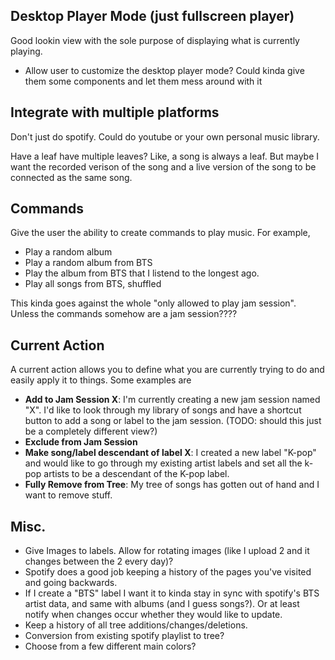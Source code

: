 ## Desktop Player Mode (just fullscreen player)

Good lookin view with the sole purpose of displaying what is currently playing.
- Allow user to customize the desktop player mode? Could kinda give them some components and let them mess around with it

## Integrate with multiple platforms

Don't just do spotify. Could do youtube or your own personal music library.

Have a leaf have multiple leaves? Like, a song is always a leaf. But maybe I want the recorded verison of the song and a live version of the song to be connected as the same song.

## Commands

Give the user the ability to create commands to play music. For example,

- Play a random album
- Play a random album from BTS
- Play the album from BTS that I listend to the longest ago.
- Play all songs from BTS, shuffled

This kinda goes against the whole "only allowed to play jam session". Unless the commands somehow are a jam session????

## Current Action

A current action allows you to define what you are currently trying to do and easily apply it to things. Some examples are
  - **Add to Jam Session X**: I'm currently creating a new jam session named "X". I'd like to look through my library of songs and have a shortcut button to add a song or label to the jam session. (TODO: should this just be a completely different view?)
  - **Exclude from Jam Session**
  - **Make song/label descendant of label X**: I created a new label "K-pop" and would like to go through my existing artist labels and set all the k-pop artists to be a descendant of the K-pop label.
  - **Fully Remove from Tree**: My tree of songs has gotten out of hand and I want to remove stuff.

## Misc.

- Give Images to labels. Allow for rotating images (like I upload 2 and it changes between the 2 every day)?
- Spotify does a good job keeping a history of the pages you've visited and going backwards.
- If I create a "BTS" label I want it to kinda stay in sync with spotify's BTS artist data, and same with albums (and I guess songs?). Or at least notify when changes occur whether they would like to update.
- Keep a history of all tree additions/changes/deletions.
- Conversion from existing spotify playlist to tree?
- Choose from a few different main colors?
